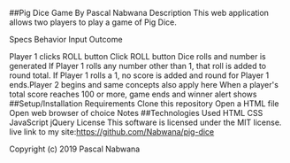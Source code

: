 ##Pig Dice Game
By Pascal Nabwana
Description
This web application allows two players to play a game of Pig Dice.

Specs
Behavior	Input	Outcome

Player 1 clicks ROLL button	Click ROLL button	Dice rolls and number is generated
If Player 1 rolls any number other than 1, that roll is added to round total.
If Player 1 rolls a 1, no score is added and round for Player 1 ends.Player 2 begins and same concepts also apply here
When a player's total score reaches 100 or more, game ends and winner alert shows
##Setup/Installation Requirements
Clone this repository
Open a HTML file
Open web browser of choice
Notes
##Technologies Used
HTML
CSS
JavaScript
jQuery
License
This software is licensed under the MIT license.
live link to my site:https://github.com/Nabwana/pig-dice

Copyright (c) 2019 Pascal Nabwana
